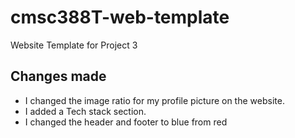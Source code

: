 # cmsc388T-web-template

Website Template for Project 3

## Changes made
- I changed the image ratio for my profile picture on the website.
- I added a Tech stack section.
- I changed the header and footer to blue from red
